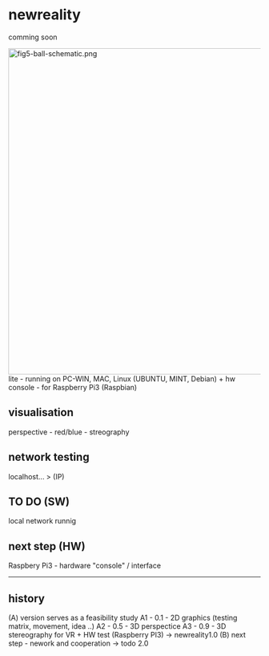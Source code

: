 # newreality

comming soon

<img src="https://raw.githubusercontent.com/octopusengine/newreality/master/newreality09.png" alt="fig5-ball-schematic.png" width="650">
<br />
lite - running on PC-WIN, MAC, Linux (UBUNTU, MINT, Debian)
+ hw console - for Raspberry Pi3 (Raspbian)

<h2>visualisation</h2>
perspective - red/blue - streography

<h2>network testing</h2>
localhost... > (IP)

<h2>TO DO (SW)</h2>
local network runnig

<h2>next step (HW)</h2>
Raspbery Pi3 - hardware "console" / interface

<hr/>
<h2>history</h2>
(A) version serves as a feasibility study
A1 - 0.1 - 2D graphics (testing matrix, movement, idea ..)
A2 - 0.5 - 3D perspectice
A3 - 0.9 - 3D stereography for VR + HW test (Raspberry PI3)
-> newreality1.0
(B) next step - nework and cooperation
-> todo 2.0
